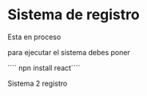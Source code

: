 <h1>Sistema de registro</h1>

Esta en proceso


para ejecutar el sistema debes poner


´´´´ npn install react´´´´

Sistema 2 registro
